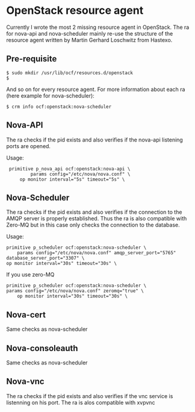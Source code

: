OpenStack resource agent
========================

Currently I wrote the most 2 missing resource agent in OpenStack. The ra for nova-api and nova-scheduler mainly re-use the structure of the resource agent written by Martin Gerhard Loschwitz from Hastexo.

## Pre-requisite

    $ sudo mkdir /usr/lib/ocf/resources.d/openstack
    $ 

And so on for every resource agent. For more information about each ra (here example for nova-scheduler):

    $ crm info ocf:openstack:nova-scheduler

## Nova-API

The ra checks if the pid exists and also verifies if the nova-api listening ports are opened.

Usage:

     primitive p_nova_api ocf:openstack:nova-api \
             params config="/etc/nova/nova.conf" \
	     op monitor interval="5s" timeout="5s" \

## Nova-Scheduler

The ra checks if the pid exists and also verifies if the connection to the AMQP server is properly established. Thus the ra is also compatible with Zero-MQ but in this case only checks the connection to the database.

Usage:

    primitive p_scheduler ocf:openstack:nova-scheduler \
        params config="/etc/nova/nova.conf" amqp_server_port="5765" database_server_port="3307" \
	op monitor interval="30s" timeout="30s" \

If you use zero-MQ

    primitive p_scheduler ocf:openstack:nova-scheduler \
	params config="/etc/nova/nova.conf" zeromq="true" \
        op monitor interval="30s" timeout="30s" \

## Nova-cert

Same checks as nova-scheduler

## Nova-consoleauth

Same checks as nova-scheduler

## Nova-vnc

The ra checks if the pid exists and also verifies if the vnc service is listenning on his port. The ra is alos compatible with xvpvnc
